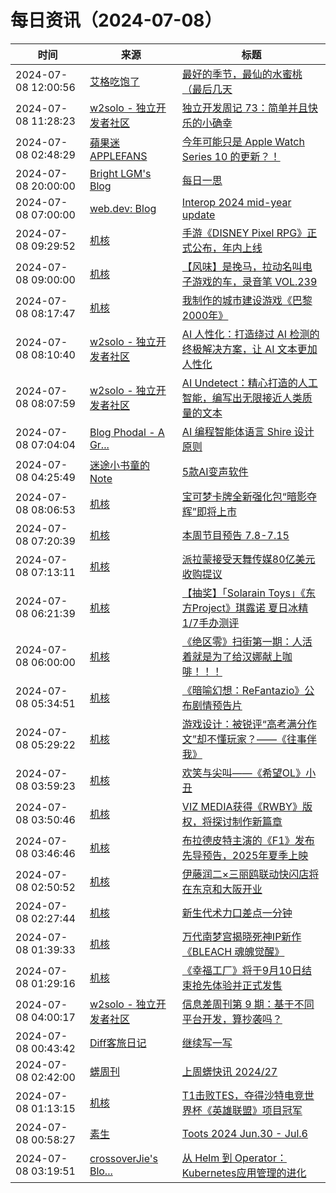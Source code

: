 ﻿# 每日资讯（2024-07-08）

|时间|来源|标题|
|---|---|---|
|2024-07-08 12:00:56|[艾格吃饱了](https://feedpress.me/wx-aigechibaole)|[最好的季节，最仙的水蜜桃（最后几天](http://mp.weixin.qq.com/s?__biz=MjM5NTYxODQyMA%3D%3D&mid=2653455725&idx=1&sn=09e510f3628cf855a8f835d7113c7419)|
|2024-07-08 11:28:23|[w2solo - 独立开发者社区](https://w2solo.com/topics/feed)|[独立开发周记 73：简单并且快乐的小确幸](https://w2solo.com/topics/4750)|
|2024-07-08 02:48:29|[蘋果迷 APPLEFANS](https://applefans.today/feed/)|[今年可能只是 Apple Watch Series 10 的更新？！](https://applefans.today/2024-07-apple-watch-series-10-rumors/)|
|2024-07-08 20:00:00|[Bright LGM's Blog](https://brightliao.com/atom.xml)|[每日一思](http://brightliao.com/2024/07/08/daily-thoughts/)|
|2024-07-08 07:00:00|[web.dev: Blog](https://web.dev/feed.xml)|[Interop 2024 mid-year update](https://web.dev/blog/interop-2024-midyear?hl=en)|
|2024-07-08 09:29:52|[机核](https://www.gcores.com/rss)|[手游《DISNEY Pixel RPG》正式公布，年内上线](https://www.gcores.com/articles/184667)|
|2024-07-08 09:00:00|[机核](https://www.gcores.com/rss)|[【风味】是挽马，拉动名叫电子游戏的车，录音笔 VOL.239](https://www.gcores.com/radios/184657)|
|2024-07-08 08:17:47|[机核](https://www.gcores.com/rss)|[我制作的城市建设游戏《巴黎2000年》](https://www.gcores.com/articles/184555)|
|2024-07-08 08:10:40|[w2solo - 独立开发者社区](https://w2solo.com/topics/feed)|[AI 人性化：打造绕过 AI 检测的终极解决方案，让 AI 文本更加人性化](https://w2solo.com/topics/4749)|
|2024-07-08 08:07:59|[w2solo - 独立开发者社区](https://w2solo.com/topics/feed)|[AI Undetect：精心打造的人工智能，编写出无限接近人类质量的文本](https://w2solo.com/topics/4748)|
|2024-07-08 07:04:04|[Blog Phodal - A Gr...](https://www.phodal.com/blog/feeds/rss/)|[AI 编程智能体语言 Shire 设计原则](http://www.phodal.com/blog/ai-agent-language-shire-design-princinple/)|
|2024-07-08 04:25:49|[迷途小书童的Note](https://xugaoxiang.com/feed)|[5款AI变声软件](https://xugaoxiang.com/2024/07/08/5-voice-changer-tools/)|
|2024-07-08 08:06:53|[机核](https://www.gcores.com/rss)|[宝可梦卡牌全新强化包“暗影夺辉”即将上市](https://www.gcores.com/articles/184661)|
|2024-07-08 07:20:39|[机核](https://www.gcores.com/rss)|[本周节目预告 7.8-7.15](https://www.gcores.com/articles/184658)|
|2024-07-08 07:13:11|[机核](https://www.gcores.com/rss)|[派拉蒙接受天舞传媒80亿美元收购提议](https://www.gcores.com/articles/184656)|
|2024-07-08 06:21:39|[机核](https://www.gcores.com/rss)|[【抽奖】「Solarain Toys」《东方Project》琪露诺 夏日冰精 1/7手办测评](https://www.gcores.com/articles/184527)|
|2024-07-08 06:00:00|[机核](https://www.gcores.com/rss)|[《绝区零》扫街第一期：人活着就是为了给汉娜献上咖啡！！！](https://www.gcores.com/videos/184605)|
|2024-07-08 05:34:51|[机核](https://www.gcores.com/rss)|[《暗喻幻想：ReFantazio》公布剧情预告片](https://www.gcores.com/articles/184647)|
|2024-07-08 05:29:22|[机核](https://www.gcores.com/rss)|[游戏设计：被锐评“高考满分作文”却不懂玩家？——《往事伴我》](https://www.gcores.com/articles/184607)|
|2024-07-08 03:59:23|[机核](https://www.gcores.com/rss)|[欢笑与尖叫——《希望OL》小丑](https://www.gcores.com/videos/184640)|
|2024-07-08 03:50:46|[机核](https://www.gcores.com/rss)|[VIZ MEDIA获得《RWBY》版权，将探讨制作新篇章](https://www.gcores.com/articles/184642)|
|2024-07-08 03:46:46|[机核](https://www.gcores.com/rss)|[布拉德皮特主演的《F1》发布先导预告，2025年夏季上映](https://www.gcores.com/articles/184643)|
|2024-07-08 02:50:52|[机核](https://www.gcores.com/rss)|[伊藤润二×三丽鸥联动快闪店将在东京和大阪开业](https://www.gcores.com/articles/184635)|
|2024-07-08 02:27:44|[机核](https://www.gcores.com/rss)|[新生代术力口差点一分钟](https://www.gcores.com/videos/184634)|
|2024-07-08 01:39:33|[机核](https://www.gcores.com/rss)|[万代南梦宫揭晓死神IP新作《BLEACH 魂魄觉醒》](https://www.gcores.com/articles/184629)|
|2024-07-08 01:29:16|[机核](https://www.gcores.com/rss)|[《幸福工厂》将于9月10日结束抢先体验并正式发售](https://www.gcores.com/articles/184628)|
|2024-07-08 04:00:17|[w2solo - 独立开发者社区](https://w2solo.com/topics/feed)|[信息差周刊第 9 期：基于不同平台开发，算抄袭吗？](https://w2solo.com/topics/4747)|
|2024-07-08 00:43:42|[Diff客旅日记](https://diff.im/blog/?feed=rss2)|[继续写一写](https://diff.im/blog/?p=1682)|
|2024-07-08 02:42:00|[蠎周刊](https://weekly.pychina.org/feeds/all.atom.xml)|[上周蠎快讯 2024/27](https://weekly.pychina.org/pyrecap/pyrw-2427.html)|
|2024-07-08 01:13:15|[机核](https://www.gcores.com/rss)|[T1击败TES，夺得沙特电竞世界杯《英雄联盟》项目冠军](https://www.gcores.com/articles/184627)|
|2024-07-08 00:58:27|[素生](http://z.arlmy.me/atom.xml)|[Toots 2024 Jun.30 - Jul.6](http://z.arlmy.me/posts/MastodonArchives/2024/MastodonTootsArchives_20240706/)|
|2024-07-08 03:19:51|[crossoverJie's Blo...](https://crossoverjie.top/atom.xml)|[从 Helm 到 Operator：Kubernetes应用管理的进化](http://crossoverjie.top/2024/07/08/ob/how-operator-working/)|
